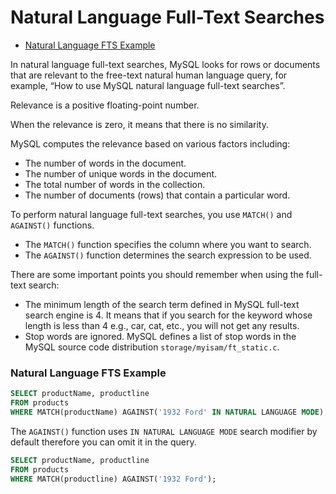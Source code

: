# Natural Language Full-Text Searches

* [Natural Language FTS Example](#natural-language-fts-example)

In natural language full-text searches, MySQL looks for rows or documents that are relevant to the free-text natural human language query, for example, “How to use MySQL natural language full-text searches”.

Relevance is a positive floating-point number.

When the relevance is zero, it means that there is no similarity.

MySQL computes the relevance based on various factors including:
* The number of words in the document.
* The number of unique words in the document.
* The total number of words in the collection.
* The number of documents (rows) that contain a particular word.

To perform natural language full-text searches, you use `MATCH()` and `AGAINST()` functions.
* The `MATCH()` function specifies the column where you want to search.
* The `AGAINST()` function determines the search expression to be used.

There are some important points you should remember when using the full-text search:
* The minimum length of the search term defined in MySQL full-text search engine is 4. It means that if you search for the keyword whose length is less than 4 e.g., car, cat, etc., you will not get any results.
* Stop words are ignored. MySQL defines a list of stop words in the MySQL source code distribution `storage/myisam/ft_static.c`.

### Natural Language FTS Example
```sql
SELECT productName, productline
FROM products
WHERE MATCH(productName) AGAINST('1932 Ford' IN NATURAL LANGUAGE MODE);
```
The `AGAINST()` function uses `IN NATURAL LANGUAGE MODE` search modifier by default therefore you can omit it in the query.
```sql
SELECT productName, productline
FROM products
WHERE MATCH(productline) AGAINST('1932 Ford');
```
